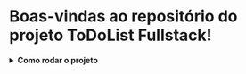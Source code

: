 # Boas-vindas ao repositório do projeto ToDoList Fullstack!

<details>
  <summary><strong>Como rodar o projeto</strong></summary>

    OBS: O projeto possui um docker-compuse porem não consegui validar sua funcionalidade, então ensinarei a forma de rodar o projeto sem utiliza-lo.

    Passo 1: Abra um terminal na pasta backend e rode o comando `npm install` para instalar as dependencias do projeto.

    Passo 2: Abra um terminal na pasta frontend e rode o comando `npm install` para instalar as dependencias do projeto.

    Passo 3: Estabeleça uma conexão MySQL.

    Passo 4: Crie um arquivo .env com as seguintes chaves e preencha-as conforme as informações da sua conexão MySQL.
      Exemplo:
        MYSQL_HOST=yourHost
        MYSQL_USER=yourUser
        MYSQL_PASSWORD=yourPassword
        MYSQL_DATABASE=ToDoList

    Passo 5: Crie o banco de dados dentro da sua conexão MySQl a partir do arquivo ./backend/ToDoList.sql.

    Passo 6: Abra um terminal na pasta backend e rode o comando `npm run dev`.
    
    Passo 7: Abra um terminal na pasta frontend e rode o comando `npm start`.
<br />
</details>
